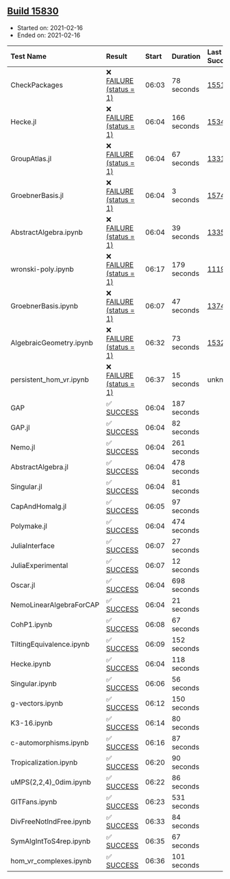 ## [Build 15830](https://oscarci.mathematik.uni-kl.de/job/oscar/15830/)

* Started on: 2021-02-16
* Ended on: 2021-02-16

| Test Name    | Result | Start | Duration | Last Success | First Failure |
|:-------------|:-------|:------|:---------|:-------------|:--------------|
| CheckPackages | ❌ [FAILURE (status = 1)](https://oscarci.mathematik.uni-kl.de/job/oscar/15830/artifact/logs/build-15830/CheckPackages.log) | 06:03 | 78 seconds | [15514](https://oscarci.mathematik.uni-kl.de/job/oscar/15514/) | [15515](https://oscarci.mathematik.uni-kl.de/job/oscar/15515/) |
| Hecke.jl | ❌ [FAILURE (status = 1)](https://oscarci.mathematik.uni-kl.de/job/oscar/15830/artifact/logs/build-15830/Hecke.jl.log) | 06:04 | 166 seconds | [15344](https://oscarci.mathematik.uni-kl.de/job/oscar/15344/) | [15348](https://oscarci.mathematik.uni-kl.de/job/oscar/15348/) |
| GroupAtlas.jl | ❌ [FAILURE (status = 1)](https://oscarci.mathematik.uni-kl.de/job/oscar/15830/artifact/logs/build-15830/GroupAtlas.jl.log) | 06:04 | 67 seconds | [13311](https://oscarci.mathematik.uni-kl.de/job/oscar/13311/) | [13312](https://oscarci.mathematik.uni-kl.de/job/oscar/13312/) |
| GroebnerBasis.jl | ❌ [FAILURE (status = 1)](https://oscarci.mathematik.uni-kl.de/job/oscar/15830/artifact/logs/build-15830/GroebnerBasis.jl.log) | 06:04 | 3 seconds | [15745](https://oscarci.mathematik.uni-kl.de/job/oscar/15745/) | [15746](https://oscarci.mathematik.uni-kl.de/job/oscar/15746/) |
| AbstractAlgebra.ipynb | ❌ [FAILURE (status = 1)](https://oscarci.mathematik.uni-kl.de/job/oscar/15830/artifact/logs/build-15830/AbstractAlgebra.ipynb.log) | 06:04 | 39 seconds | [13355](https://oscarci.mathematik.uni-kl.de/job/oscar/13355/) | [13356](https://oscarci.mathematik.uni-kl.de/job/oscar/13356/) |
| wronski-poly.ipynb | ❌ [FAILURE (status = 1)](https://oscarci.mathematik.uni-kl.de/job/oscar/15830/artifact/logs/build-15830/wronski-poly.ipynb.log) | 06:17 | 179 seconds | [11192](https://oscarci.mathematik.uni-kl.de/job/oscar/11192/) | [11193](https://oscarci.mathematik.uni-kl.de/job/oscar/11193/) |
| GroebnerBasis.ipynb | ❌ [FAILURE (status = 1)](https://oscarci.mathematik.uni-kl.de/job/oscar/15830/artifact/logs/build-15830/GroebnerBasis.ipynb.log) | 06:07 | 47 seconds | [13748](https://oscarci.mathematik.uni-kl.de/job/oscar/13748/) | [13749](https://oscarci.mathematik.uni-kl.de/job/oscar/13749/) |
| AlgebraicGeometry.ipynb | ❌ [FAILURE (status = 1)](https://oscarci.mathematik.uni-kl.de/job/oscar/15830/artifact/logs/build-15830/AlgebraicGeometry.ipynb.log) | 06:32 | 73 seconds | [15322](https://oscarci.mathematik.uni-kl.de/job/oscar/15322/) | [15323](https://oscarci.mathematik.uni-kl.de/job/oscar/15323/) |
| persistent_hom_vr.ipynb | ❌ [FAILURE (status = 1)](https://oscarci.mathematik.uni-kl.de/job/oscar/15830/artifact/logs/build-15830/persistent_hom_vr.ipynb.log) | 06:37 | 15 seconds | unknown | unknown |
| GAP | ✅ [SUCCESS](https://oscarci.mathematik.uni-kl.de/job/oscar/15830/artifact/logs/build-15830/GAP.log) | 06:04 | 187 seconds |  |  |
| GAP.jl | ✅ [SUCCESS](https://oscarci.mathematik.uni-kl.de/job/oscar/15830/artifact/logs/build-15830/GAP.jl.log) | 06:04 | 82 seconds |  |  |
| Nemo.jl | ✅ [SUCCESS](https://oscarci.mathematik.uni-kl.de/job/oscar/15830/artifact/logs/build-15830/Nemo.jl.log) | 06:04 | 261 seconds |  |  |
| AbstractAlgebra.jl | ✅ [SUCCESS](https://oscarci.mathematik.uni-kl.de/job/oscar/15830/artifact/logs/build-15830/AbstractAlgebra.jl.log) | 06:04 | 478 seconds |  |  |
| Singular.jl | ✅ [SUCCESS](https://oscarci.mathematik.uni-kl.de/job/oscar/15830/artifact/logs/build-15830/Singular.jl.log) | 06:04 | 81 seconds |  |  |
| CapAndHomalg.jl | ✅ [SUCCESS](https://oscarci.mathematik.uni-kl.de/job/oscar/15830/artifact/logs/build-15830/CapAndHomalg.jl.log) | 06:05 | 97 seconds |  |  |
| Polymake.jl | ✅ [SUCCESS](https://oscarci.mathematik.uni-kl.de/job/oscar/15830/artifact/logs/build-15830/Polymake.jl.log) | 06:04 | 474 seconds |  |  |
| JuliaInterface | ✅ [SUCCESS](https://oscarci.mathematik.uni-kl.de/job/oscar/15830/artifact/logs/build-15830/JuliaInterface.log) | 06:07 | 27 seconds |  |  |
| JuliaExperimental | ✅ [SUCCESS](https://oscarci.mathematik.uni-kl.de/job/oscar/15830/artifact/logs/build-15830/JuliaExperimental.log) | 06:07 | 12 seconds |  |  |
| Oscar.jl | ✅ [SUCCESS](https://oscarci.mathematik.uni-kl.de/job/oscar/15830/artifact/logs/build-15830/Oscar.jl.log) | 06:04 | 698 seconds |  |  |
| NemoLinearAlgebraForCAP | ✅ [SUCCESS](https://oscarci.mathematik.uni-kl.de/job/oscar/15830/artifact/logs/build-15830/NemoLinearAlgebraForCAP.log) | 06:04 | 21 seconds |  |  |
| CohP1.ipynb | ✅ [SUCCESS](https://oscarci.mathematik.uni-kl.de/job/oscar/15830/artifact/logs/build-15830/CohP1.ipynb.log) | 06:08 | 67 seconds |  |  |
| TiltingEquivalence.ipynb | ✅ [SUCCESS](https://oscarci.mathematik.uni-kl.de/job/oscar/15830/artifact/logs/build-15830/TiltingEquivalence.ipynb.log) | 06:09 | 152 seconds |  |  |
| Hecke.ipynb | ✅ [SUCCESS](https://oscarci.mathematik.uni-kl.de/job/oscar/15830/artifact/logs/build-15830/Hecke.ipynb.log) | 06:04 | 118 seconds |  |  |
| Singular.ipynb | ✅ [SUCCESS](https://oscarci.mathematik.uni-kl.de/job/oscar/15830/artifact/logs/build-15830/Singular.ipynb.log) | 06:06 | 56 seconds |  |  |
| g-vectors.ipynb | ✅ [SUCCESS](https://oscarci.mathematik.uni-kl.de/job/oscar/15830/artifact/logs/build-15830/g-vectors.ipynb.log) | 06:12 | 150 seconds |  |  |
| K3-16.ipynb | ✅ [SUCCESS](https://oscarci.mathematik.uni-kl.de/job/oscar/15830/artifact/logs/build-15830/K3-16.ipynb.log) | 06:14 | 80 seconds |  |  |
| c-automorphisms.ipynb | ✅ [SUCCESS](https://oscarci.mathematik.uni-kl.de/job/oscar/15830/artifact/logs/build-15830/c-automorphisms.ipynb.log) | 06:16 | 87 seconds |  |  |
| Tropicalization.ipynb | ✅ [SUCCESS](https://oscarci.mathematik.uni-kl.de/job/oscar/15830/artifact/logs/build-15830/Tropicalization.ipynb.log) | 06:20 | 90 seconds |  |  |
| uMPS(2,2,4)_0dim.ipynb | ✅ [SUCCESS](https://oscarci.mathematik.uni-kl.de/job/oscar/15830/artifact/logs/build-15830/uMPS-2-2-4-_0dim.ipynb.log) | 06:22 | 86 seconds |  |  |
| GITFans.ipynb | ✅ [SUCCESS](https://oscarci.mathematik.uni-kl.de/job/oscar/15830/artifact/logs/build-15830/GITFans.ipynb.log) | 06:23 | 531 seconds |  |  |
| DivFreeNotIndFree.ipynb | ✅ [SUCCESS](https://oscarci.mathematik.uni-kl.de/job/oscar/15830/artifact/logs/build-15830/DivFreeNotIndFree.ipynb.log) | 06:33 | 84 seconds |  |  |
| SymAlgIntToS4rep.ipynb | ✅ [SUCCESS](https://oscarci.mathematik.uni-kl.de/job/oscar/15830/artifact/logs/build-15830/SymAlgIntToS4rep.ipynb.log) | 06:35 | 67 seconds |  |  |
| hom_vr_complexes.ipynb | ✅ [SUCCESS](https://oscarci.mathematik.uni-kl.de/job/oscar/15830/artifact/logs/build-15830/hom_vr_complexes.ipynb.log) | 06:36 | 101 seconds |  |  |
